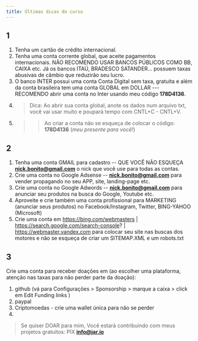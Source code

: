 ```yaml
---
title: Últimas dicas do curso
---
```

## 1


1. Tenha um cartão de crédito internacional.
2. Tenha uma conta corrente global, que aceite pagamentos internacionais. NÃO RECOMENDO USAR BANCOS PÚBLICOS COMO BB, CAIXA etc. Já os bancos ITAÚ, BRADESCO SATANDER... possuem taxas abusivas de câmbio que reduzirão seu lucro.
3. O banco INTER possui uma conta Conta Digital sem taxa, gratuita e além da conta brasileira tem uma conta GLOBAL em DOLLAR --- RECOMENDO abrir uma conta no Inter usando meu código **178D4136**.
4. > Dica: Ao abrir sua conta global, anote os dados num arquivo txt, você vai usar muito e poupará tempo com CNTL+C - CNTL+V. 
5. >> Ao criar a conta não se esqueça de colocar o código: **178D4136**  (*meu presente para você!*)



## 2
1. Tenha uma conta GMAIL para cadastro -- QUE VOCÊ NÃO ESQUEÇA **nick.bonito@gmail.com** o nick que você use para todas as contas.
2. Crie uma conta no Google Adsense -- **nick.bonito@gmail.com** para vender propagando no seu APP, site, landing-page etc.
3. Crie uma conta no Google Adwords -- **nick.bonito@gmail.com** para anunciar seu produtos na busca do Google, Youtube etc.
4. Aproveite e crie também uma conta profissional para MARKETING (anunciar seus produtos) no Facebook/Instagram, Twitter, BING-YAHOO (Microsoft)
5. Crie uma conta em https://bing.com/webmasters | https://search.google.com/search-console? |   https://webmaster.yandex.com para colocar seu site nas buscas dos motores e não se esqueça de criar um SITEMAP.XML e um robots.txt


## 3
Crie uma conta para receber doações em (ao escolher uma plataforma, atenção nas taxas para não perder parte da doação):

1. github (vá para Configurações > Sponsorship > marque a caixa > click em Edit Funding links )
2. paypal
3. Criptomoedas - crie uma wallet única para não se perder
4. 
> Se quiser DOAR para mim, Você estará contribuindo com meus projetos gratuitos: PIX **info@jar.io**
